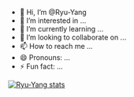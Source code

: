 - 👋 Hi, I’m @Ryu-Yang
- 👀 I’m interested in ...
- 🌱 I’m currently learning ...
- 💞️ I’m looking to collaborate on ...
- 📫 How to reach me ...
- 😄 Pronouns: ...
- ⚡ Fun fact: ...

[![Ryu-Yang stats](https://github-readme-stats.vercel.app/api?username=Ryu-Yang&theme=dark&show_icons=true)](https://github.com/Ryu-Yang)

<!---
Ryu-Yang/Ryu-Yang is a ✨ special ✨ repository because its `README.md` (this file) appears on your GitHub profile.
You can click the Preview link to take a look at your changes.
--->
